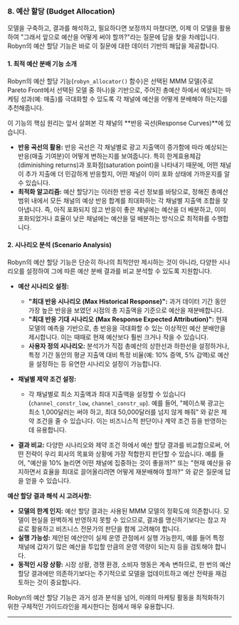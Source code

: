 
### 8. 예산 할당 (Budget Allocation)

모델을 구축하고, 결과를 해석하고, 필요하다면 보정까지 마쳤다면, 이제 이 모델을 활용하여 "그래서 앞으로 예산을 어떻게 써야 할까?"라는 질문에 답을 찾을 차례입니다. Robyn의 예산 할당 기능은 바로 이 질문에 대한 데이터 기반의 해답을 제공합니다.

#### **1. 최적 예산 분배 기능 소개**

Robyn의 예산 할당 기능(`robyn_allocator()` 함수)은 선택된 MMM 모델(주로 Pareto Front에서 선택된 모델 중 하나)을 기반으로, 주어진 총예산 하에서 예상되는 마케팅 성과(예: 매출)를 극대화할 수 있도록 각 채널에 예산을 어떻게 분배해야 하는지를 추천해줍니다.

이 기능의 핵심 원리는 앞서 살펴본 각 채널의 **반응 곡선(Response Curves)**에 있습니다.

* **반응 곡선의 활용:** 반응 곡선은 각 채널별로 광고 지출액이 증가함에 따라 예상되는 반응(매출 기여분)이 어떻게 변하는지를 보여줍니다. 특히 한계효용체감(diminishing returns)과 포화점(saturation point)을 나타내기 때문에, 어떤 채널이 추가 지출에 더 민감하게 반응할지, 어떤 채널이 이미 포화 상태에 가까운지를 알 수 있습니다.
* **최적화 알고리즘:** 예산 할당기는 이러한 반응 곡선 정보를 바탕으로, 정해진 총예산 범위 내에서 모든 채널의 예상 반응 합계를 최대화하는 각 채널별 지출액 조합을 찾아냅니다. 즉, 아직 포화되지 않고 반응이 좋은 채널에는 예산을 더 배분하고, 이미 포화되었거나 효율이 낮은 채널에는 예산을 덜 배분하는 방식으로 최적화를 수행합니다.

#### **2. 시나리오 분석 (Scenario Analysis)**

Robyn의 예산 할당 기능은 단순히 하나의 최적안만 제시하는 것이 아니라, 다양한 시나리오를 설정하여 그에 따른 예산 분배 결과를 비교 분석할 수 있도록 지원합니다.

* **예산 시나리오 설정:**
    * **"최대 반응 시나리오 (Max Historical Response)":** 과거 데이터 기간 동안 가장 높은 반응을 보였던 시점의 총 지출액을 기준으로 예산을 재분배합니다.
    * **"최대 반응 기대 시나리오 (Max Response Expected Attribution)":** 현재 모델의 예측을 기반으로, 총 반응을 극대화할 수 있는 이상적인 예산 분배안을 제시합니다. 이는 때때로 현재 예산보다 훨씬 크거나 작을 수 있습니다.
    * **사용자 정의 시나리오:** 분석가가 직접 총예산의 상한선과 하한선을 설정하거나, 특정 기간 동안의 평균 지출액 대비 특정 비율(예: 10% 증액, 5% 감액)로 예산을 설정하는 등 유연한 시나리오 설정이 가능합니다.

* **채널별 제약 조건 설정:**
    * 각 채널별로 최소 지출액과 최대 지출액을 설정할 수 있습니다 (`channel_constr_low`, `channel_constr_up`). 예를 들어, "페이스북 광고는 최소 1,000달러는 써야 하고, 최대 50,000달러를 넘지 않게 해줘" 와 같은 제약 조건을 줄 수 있습니다. 이는 비즈니스적 판단이나 계약 조건 등을 반영하는 데 유용합니다.

* **결과 비교:**
    다양한 시나리오와 제약 조건 하에서 예산 할당 결과를 비교함으로써, 어떤 전략이 우리 회사의 목표와 상황에 가장 적합한지 판단할 수 있습니다. 예를 들어, "예산을 10% 늘리면 어떤 채널에 집중하는 것이 좋을까?" 또는 "현재 예산을 유지하면서 효율을 최대로 끌어올리려면 어떻게 재분배해야 할까?" 와 같은 질문에 답을 얻을 수 있습니다.

**예산 할당 결과 해석 시 고려사항:**

* **모델의 한계 인지:** 예산 할당 결과는 사용된 MMM 모델의 정확도에 의존합니다. 모델이 현실을 완벽하게 반영하지 못할 수 있으므로, 결과를 맹신하기보다는 참고 자료로 활용하고 비즈니스 전문가의 판단을 함께 고려해야 합니다.
* **실행 가능성:** 제안된 예산안이 실제 운영 관점에서 실행 가능한지, 예를 들어 특정 채널에 갑자기 많은 예산을 투입할 만큼의 운영 역량이 되는지 등을 검토해야 합니다.
* **동적인 시장 상황:** 시장 상황, 경쟁 환경, 소비자 행동은 계속 변하므로, 한 번의 예산 할당 결과에만 의존하기보다는 주기적으로 모델을 업데이트하고 예산 전략을 재검토하는 것이 중요합니다.

Robyn의 예산 할당 기능은 과거 성과 분석을 넘어, 미래의 마케팅 활동을 최적화하기 위한 구체적인 가이드라인을 제시한다는 점에서 매우 유용합니다.

---
